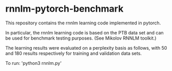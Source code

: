 # rnnlm-pytorch-benchmark

This repository contains the rnnlm learning code implemented in pytorch.

In particular, the rnnlm learning code is based on the PTB data set and can be used for benchmark testing purposes. (See Mikolov RNNLM toolkit.)

The learning results were evaluated on a perplexity basis as follows, with 50 and 180 results respectively for training and validation data sets.

To run: 'python3 rnnlm.py'
